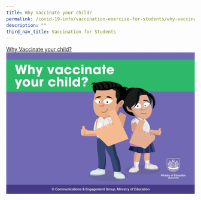 ```yaml
---
title: Why Vaccinate your child?
permalink: /covid-19-info/vaccination-exercise-for-students/why-vaccinate-your-child
description: ""
third_nav_title: Vaccination for Students
---
```

[Why Vaccinate your child?](/files/Why%20vaccinate%20your%20child.pdf)
![](/images/Pages%20from%20Why%20vaccinate%20your%20child.jpg)